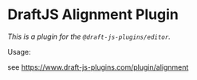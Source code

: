 # DraftJS Alignment Plugin

_This is a plugin for the `@draft-js-plugins/editor`._

Usage:

see https://www.draft-js-plugins.com/plugin/alignment

